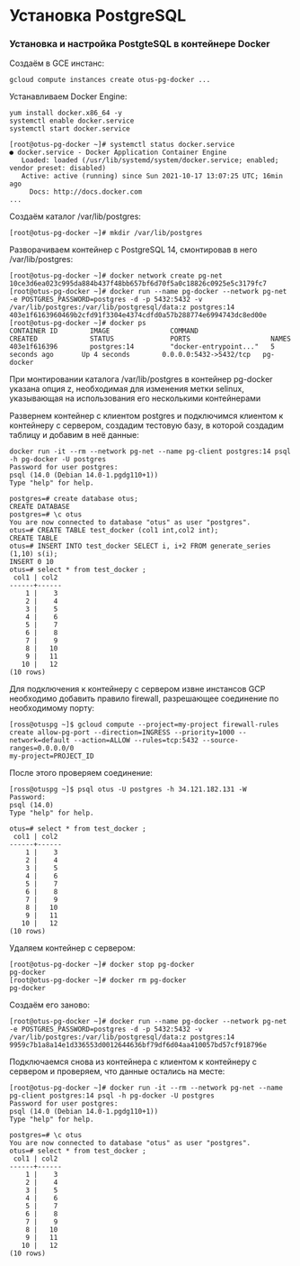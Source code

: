# Установка PostgreSQL 

### Установка и настройка PostgteSQL в контейнере Docker

Создаём в GCE инстанс:

```console
gcloud compute instances create otus-pg-docker ...
```
Устанавливаем Docker Engine:
```console
yum install docker.x86_64 -y
systemctl enable docker.service
systemctl start docker.service

[root@otus-pg-docker ~]# systemctl status docker.service 
● docker.service - Docker Application Container Engine
   Loaded: loaded (/usr/lib/systemd/system/docker.service; enabled; vendor preset: disabled)
   Active: active (running) since Sun 2021-10-17 13:07:25 UTC; 16min ago
     Docs: http://docs.docker.com
...
```
Создаём каталог /var/lib/postgres:
```console
[root@otus-pg-docker ~]# mkdir /var/lib/postgres
```
Разворачиваем контейнер с PostgreSQL 14, смонтировав в него /var/lib/postgres:
```console
[root@otus-pg-docker ~]# docker network create pg-net
10ce3d6ea023c995da884b437f48bb657bf6d70f5a0c18826c0925e5c3179fc7
[root@otus-pg-docker ~]# docker run --name pg-docker --network pg-net -e POSTGRES_PASSWORD=postgres -d -p 5432:5432 -v /var/lib/postgres:/var/lib/postgresql/data:z postgres:14
403e1f6163960469b2cfd91f3304e4374cdfd0a57b288774e6994743dc8ed00e
[root@otus-pg-docker ~]# docker ps 
CONTAINER ID        IMAGE               COMMAND                  CREATED             STATUS              PORTS                    NAMES
403e1f616396        postgres:14         "docker-entrypoint..."   5 seconds ago       Up 4 seconds        0.0.0.0:5432->5432/tcp   pg-docker
```
При монтировании каталога /var/lib/postgres в контейнер pg-docker указана опция z, необходимая для изменения метки selinux, указывающая на использования его несколькими контейнерами

Развернем контейнер с клиентом postgres и подключимся клиентом к контейнеру с сервером, создадим тестовую базу, в которой создадим таблицу и добавим в неё данные:
```console
docker run -it --rm --network pg-net --name pg-client postgres:14 psql -h pg-docker -U postgres
Password for user postgres: 
psql (14.0 (Debian 14.0-1.pgdg110+1))
Type "help" for help.

postgres=# create database otus;
CREATE DATABASE
postgres=# \c otus 
You are now connected to database "otus" as user "postgres".
otus=# CREATE TABLE test_docker (col1 int,col2 int);
CREATE TABLE
otus=# INSERT INTO test_docker SELECT i, i+2 FROM generate_series (1,10) s(i);
INSERT 0 10
otus=# select * from test_docker ;
 col1 | col2 
------+------
    1 |    3
    2 |    4
    3 |    5
    4 |    6
    5 |    7
    6 |    8
    7 |    9
    8 |   10
    9 |   11
   10 |   12
(10 rows)
```
Для подключения к контейнеру с сервером извне инстансов GCP необходимо добавить правило firewall, разрешающее соединение по необходимому порту:
```console
[ross@otuspg ~]$ gcloud compute --project=my-project firewall-rules create allow-pg-port --direction=INGRESS --priority=1000 --network=default --action=ALLOW --rules=tcp:5432 --source-ranges=0.0.0.0/0
my-project=PROJECT_ID
```
После этого проверяем соединение:
```console
[ross@otuspg ~]$ psql otus -U postgres -h 34.121.182.131 -W
Password: 
psql (14.0)
Type "help" for help.

otus=# select * from test_docker ;
 col1 | col2 
------+------
    1 |    3
    2 |    4
    3 |    5
    4 |    6
    5 |    7
    6 |    8
    7 |    9
    8 |   10
    9 |   11
   10 |   12
(10 rows)
```
Удаляем контейнер с сервером:
```console
[root@otus-pg-docker ~]# docker stop pg-docker 
pg-docker
[root@otus-pg-docker ~]# docker rm pg-docker 
pg-docker
```
Создаём его заново:
```console
[root@otus-pg-docker ~]# docker run --name pg-docker --network pg-net -e POSTGRES_PASSWORD=postgres -d -p 5432:5432 -v /var/lib/postgres:/var/lib/postgresql/data:z postgres:14
9959c7b1a8a14e1d336553d0012644636bf79df6d04aa410057bd57cf918796e
```
Подключаемся снова из контейнера с клиентом к контейнеру с сервером и проверяем, что данные остались на месте:
```console
[root@otus-pg-docker ~]# docker run -it --rm --network pg-net --name pg-client postgres:14 psql -h pg-docker -U postgres
Password for user postgres: 
psql (14.0 (Debian 14.0-1.pgdg110+1))
Type "help" for help.

postgres=# \c otus 
You are now connected to database "otus" as user "postgres".
otus=# select * from test_docker ;
 col1 | col2 
------+------
    1 |    3
    2 |    4
    3 |    5
    4 |    6
    5 |    7
    6 |    8
    7 |    9
    8 |   10
    9 |   11
   10 |   12
(10 rows)
```
